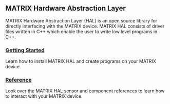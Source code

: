 <h2 style="padding-top:0;">MATRIX Hardware Abstraction Layer</h2>

MATRIX Hardware Abstraction Layer (HAL) is an open source library for directly interfacing with the MATRIX device. MATRIX HAL consists of driver files written in C++ which enable the user to write low level programs in C++.

### [Getting Started](getting-started)
Learn how to install MATRIX HAL and create programs on your MATRIX device.

### [Reference](reference)
Look over the MATRIX HAL sensor and component references to learn how to interact with your MATRIX device.